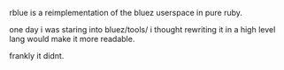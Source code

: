 rblue is a reimplementation of the bluez userspace in pure ruby.

one day i was staring into bluez/tools/
i thought rewriting it in a high level lang would make it more readable.

frankly it didnt.
